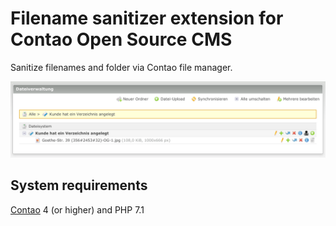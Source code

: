 # Filename sanitizer extension for Contao Open Source CMS

Sanitize filenames and folder via Contao file manager.

![](docs/preview.png)

## System requirements

[Contao](https://contao.org) 4 (or higher) and PHP 7.1
